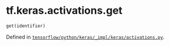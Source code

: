 <div itemscope itemtype="http://developers.google.com/ReferenceObject">
<meta itemprop="name" content="tf.keras.activations.get" />
</div>

# tf.keras.activations.get

``` python
get(identifier)
```



Defined in [`tensorflow/python/keras/_impl/keras/activations.py`](https://www.tensorflow.org/code/tensorflow/python/keras/_impl/keras/activations.py).

